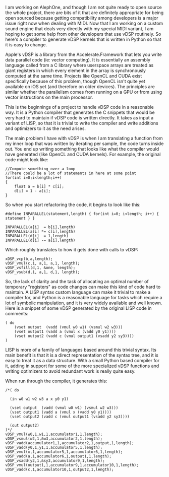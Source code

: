 I am working on AlephOne, and though I am not quite ready to open source the whole project, there are bits of it that are definitely appropriate for being open sourced because getting compatibility among developers is a major issue right now when dealing with MIDI.  Now that I am working on a custom sound engine that deals very directly with my special MIDI variant, I am hoping to get some help from other developers that use vDSP routinely.   So here's a compiler to generate vDSP kernels that is written in Python so that it is easy to change.

Apple's vDSP is a library from the Accelerate.Framework that lets you write data parallel code (ie: vector computing).  It is essentially an assembly language called from a C library where userspace arrays are treated as giant registers in which every element in the array is synchronously computed at the same time.  Projects like OpenCL and CUDA exist specifically because of this problem, though OpenCL isn't quite yet available on iOS yet (and therefore on older devices).  The principles are similar whether the parallelism comes from running on a GPU or from using vector instructions on the main processor.

This is the beginnings of a project to handle vDSP code in a reasonable way.  It is a Python compiler that generates the C snippets that would be very hard to maintain if vDSP code is written directly.  It takes as input a variant of LISP, so that it is trivial to write the compiler and write additions and optimizers to it as the need arises.  

The main problem I have with vDSP is when I am translating a function from my inner loop that was written by iterating per sample, the code turns inside out.  You end up writing something that looks like what the compiler would have generated (like OpenCL and CUDA kernels).  For example, the original code might look like:

	//Compute something over a loop
	//There could be a lot of statements in here at some point
	for(int i=0;i<length;i++)
	{
		float a = b[i] * c[i];
		d[i] = 1 - a[i];
	}

So when you start refactoring the code, it begins to look like this:

	#define INPARALLEL(statement,length) { for(int i=0; i<length; i++) { statement } }

	INPARALLEL(a[i]  = b[i],length)
	INPARALLEL(a[i] *= c[i],length)
	INPARALLEL(d[i]  = 1,length)
	INPARALLEL(d[i] -= a[i],length)

Which roughly translates to how it gets done with calls to vDSP:

	xDSP_vcp(b,a,length);
	vDSP_vmul(c,1, a,1, a,1, length);
	vDSP_vsfill(d,1, &one, length);
	vDSP_vsub(d,1, a,1, d,1, length);

So, the lack of clarity and the task of allocating an optimal number of temporary "registers" as code changes can make this kind of code hard to maintain.  A LISP syntax custom language can make it trivial to make a compiler for, and Python is a reasonable language for tasks which require a lot of symbolic manipulation, and it is very widely available and well known.  Here is a snippet of some vDSP generated by the original LISP code in comments:

	( do
		(vset output  (vadd (vmul w0 w1) (vsmul w2 w3)))
		(vset output1 (vadd a (vmul x (vadd y0 y1))))
		(vset output2 (vadd c (vmul output1 (vsadd y2 sy3))))
	)

LISP is more of a family of languages based around this trivial syntax.  Its main benefit is that it is a direct representation of the syntax tree, and it is easy to treat it as a data structure.  With a small Python based compiler for it, adding in support for some of the more specialized vDSP functions and writing optimizers to avoid redundant work is really quite easy.
 
When run through the compiler, it generates this:


 
	/*( do
	 
	  (in w0 w1 w2 w3 a x y0 y1)
	  
	  (vset output  (vadd (vmul w0 w1) (vsmul w2 w3)))
	  (vset output1 (vadd a (vmul x (vadd y0 y1))))
	  (vset output2 (vadd c (vmul output1 (vsadd y2 sy3))))
	  
	  (out output2)
	)*/
	vDSP_vmul(w0,1,w1,1,accumulator1,1,length);
	vDSP_vsmul(w2,1,&w3,accumulator2,1,length);
	vDSP_vadd(accumulator1,1,accumulator2,1,output,1,length);
	vDSP_vadd(y0,1,y1,1,accumulator5,1,length);
	vDSP_vmul(x,1,accumulator5,1,accumulator6,1,length);
	vDSP_vadd(a,1,accumulator6,1,output1,1,length);
	vDSP_vsadd(y2,1,&sy3,accumulator9,1,length);
	vDSP_vmul(output1,1,accumulator9,1,accumulator10,1,length);
	vDSP_vadd(c,1,accumulator10,1,output2,1,length);
